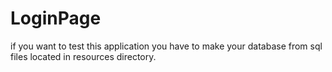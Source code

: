 # LoginPage

if you want to test this application you have to make your database from sql files located in resources directory.
